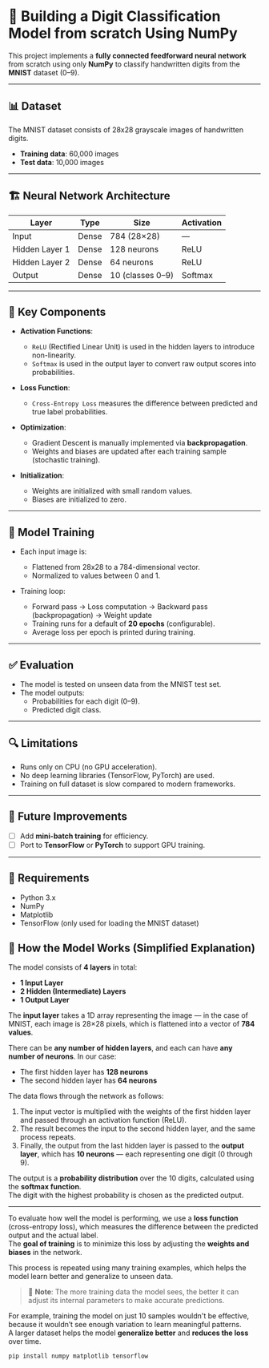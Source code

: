 # 🧠 Building a Digit Classification Model from scratch Using NumPy

This project implements a **fully connected feedforward neural network** from scratch using only **NumPy** to classify handwritten digits from the **MNIST** dataset (0–9).

---

## 📊 Dataset

The MNIST dataset consists of 28x28 grayscale images of handwritten digits.

- **Training data**: 60,000 images
- **Test data**: 10,000 images

---

## 🏗️ Neural Network Architecture

| Layer           | Type   | Size            | Activation |
|------------------|--------|------------------|------------|
| Input            | Dense | 784 (28×28)      | —          |
| Hidden Layer 1   | Dense | 128 neurons       | ReLU       |
| Hidden Layer 2   | Dense | 64 neurons        | ReLU       |
| Output           | Dense | 10 (classes 0–9)  | Softmax    |

---

## 🔧 Key Components

- **Activation Functions**:
  - `ReLU` (Rectified Linear Unit) is used in the hidden layers to introduce non-linearity.
  - `Softmax` is used in the output layer to convert raw output scores into probabilities.

- **Loss Function**:
  - `Cross-Entropy Loss` measures the difference between predicted and true label probabilities.

- **Optimization**:
  - Gradient Descent is manually implemented via **backpropagation**.
  - Weights and biases are updated after each training sample (stochastic training).

- **Initialization**:
  - Weights are initialized with small random values.
  - Biases are initialized to zero.

---

## 🧪 Model Training

- Each input image is:
  - Flattened from 28x28 to a 784-dimensional vector.
  - Normalized to values between 0 and 1.

- Training loop:
  - Forward pass → Loss computation → Backward pass (backpropagation) → Weight update
  - Training runs for a default of **20 epochs** (configurable).
  - Average loss per epoch is printed during training.

---

## ✅ Evaluation

- The model is tested on unseen data from the MNIST test set.
- The model outputs:
  - Probabilities for each digit (0–9).
  - Predicted digit class.

---

## 🔍 Limitations

- Runs only on CPU (no GPU acceleration).
- No deep learning libraries (TensorFlow, PyTorch) are used.
- Training on full dataset is slow compared to modern frameworks.

---

## 📌 Future Improvements

- [ ] Add **mini-batch training** for efficiency.
- [ ] Port to **TensorFlow** or **PyTorch** to support GPU training.

---

## 📁 Requirements

- Python 3.x
- NumPy
- Matplotlib
- TensorFlow (only used for loading the MNIST dataset)




## 🧠 How the Model Works (Simplified Explanation)

The model consists of **4 layers** in total:
- **1 Input Layer**
- **2 Hidden (Intermediate) Layers**
- **1 Output Layer**

The **input layer** takes a 1D array representing the image — in the case of MNIST, each image is 28×28 pixels, which is flattened into a vector of **784 values**.

There can be **any number of hidden layers**, and each can have **any number of neurons**. In our case:
- The first hidden layer has **128 neurons**
- The second hidden layer has **64 neurons**

The data flows through the network as follows:
1. The input vector is multiplied with the weights of the first hidden layer and passed through an activation function (ReLU).
2. The result becomes the input to the second hidden layer, and the same process repeats.
3. Finally, the output from the last hidden layer is passed to the **output layer**, which has **10 neurons** — each representing one digit (0 through 9).

The output is a **probability distribution** over the 10 digits, calculated using the **softmax function**.  
The digit with the highest probability is chosen as the predicted output.

---

To evaluate how well the model is performing, we use a **loss function** (cross-entropy loss), which measures the difference between the predicted output and the actual label.  
The **goal of training** is to minimize this loss by adjusting the **weights and biases** in the network.

This process is repeated using many training examples, which helps the model learn better and generalize to unseen data.

> 📌 **Note**: The more training data the model sees, the better it can adjust its internal parameters to make accurate predictions.

For example, training the model on just 10 samples wouldn't be effective, because it wouldn’t see enough variation to learn meaningful patterns.  
A larger dataset helps the model **generalize better** and **reduces the loss** over time.

```bash
pip install numpy matplotlib tensorflow
